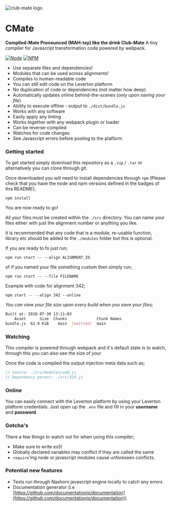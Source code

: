 ![club-mate logo](https://www.clubmate.jp/resources/img/logotext-header.png)

# CMate
**Compiled-Mate Pronounced (MAH-tay) like the drink Club-Mate**
A tiny compiler for Javascript transformation code powered by webpack.

[![Node](https://img.shields.io/badge/Node-v8.0+-blue.svg)]()
[![NPM](https://img.shields.io/badge/NPM-v6.0+-blue.svg)]()

- Use separate files and dependencies!
- Modules that can be used across alignments!
- Compiles to human-readable code
- You can still edit code on the Leverton platform
- No duplication of code or dependencies (not matter how deep)
- Automatically updates online behind-the-scenes (*only upon saving your file*)
- Ability to execute offline - output to `./dist/bundle.js`
- Works with any software
- Easily apply any linting
- Works together with any webpack plugin or loader
- Can be reverse-compiled
- Watches for code changes
- See Javascript errors before posting to the platform

### Getting started
To get started simply download this repository as a `.zip` / `.tar` or alternatively you can clone through git.

Once downloaded you will need to install dependencies through `npm` (Please check that you have the node and npm versions defined in the badges of this README);

`npm install`

You are now ready to go!

All your files must be created within the `./src` directory. You can name your files either with just the alignment number or anything you like.

It is recommended that any code that is a module, re-usable function, library etc should be added to the `./modules` folder but this is optional.

If you are ready to fo just run;

`npm run start -- --align ALIGNMENT_ID`

of if you named your file something custom then simply run;

`npm run start -- --file FILENAME`

Example with code for alignment 342;

`npm start -- --align 342 --online`


*You can view your file size upon every build when you save your files;*

```bash
Built at: 2018-07-30 13:11:03
    Asset      Size  Chunks             Chunk Names
bundle.js  62.9 KiB    main  [emitted]  main
```

### Watching
This compiler is powered through webpack and it's default state is to watch, through this you can also see the size of your

Once the code is compiled the output injection meta data such as;

```Javascript
// Source: ./src/modules/add.js
// Dependency parent: ./src/319.js
```

### Online
You can easily connect with the Leverton platform by using your Leverton platform credentials. Just open up the `.env` file and fill in your **username** and **password**.

### Gotcha's
There a few things to watch out for when using this compiler;

- Make sure to write es5!
- Globally declared variables may conflict if they are called the same
- `require`'ing node or javascript modules cause unforeseen conflicts.

### Potential new features
- Tests run through Nashorn javascript engine locally to catch any errors
- Documentation generator (i.e [https://github.com/documentationjs/documentation](https://github.com/documentationjs/documentation))
